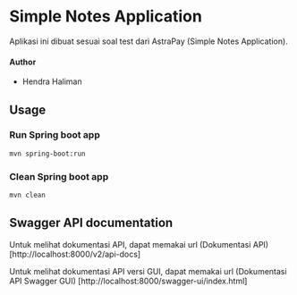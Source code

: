 # Simple Notes Application
Aplikasi ini dibuat sesuai soal test dari AstraPay (Simple Notes Application).

#### Author
- Hendra Haliman

## Usage

### Run Spring boot app
```bash
mvn spring-boot:run
```

### Clean Spring boot app
```bash
mvn clean
```

## Swagger API documentation
Untuk melihat dokumentasi API, dapat memakai url (Dokumentasi API) [http://localhost:8000/v2/api-docs] 

Untuk melihat dokumentasi API versi GUI, dapat memakai url (Dokumentasi API Swagger GUI) [http://localhost:8000/swagger-ui/index.html]



